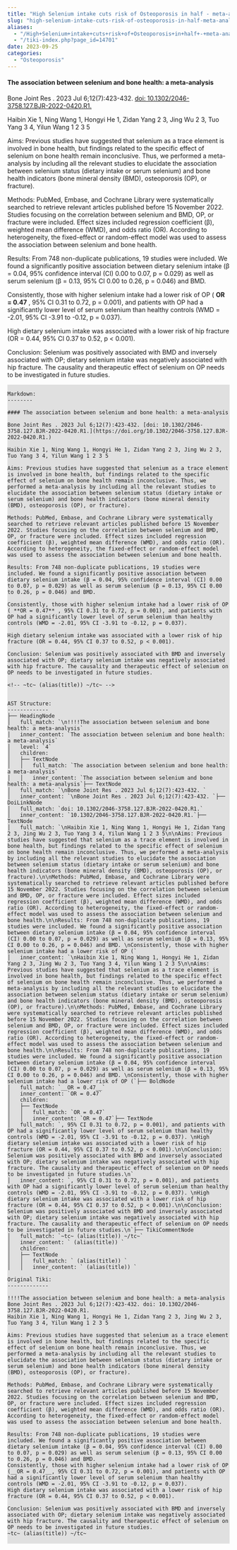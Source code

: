 ```yaml
---
title: "High Selenium intake cuts risk of Osteoporosis in half - meta-analysis"
slug: "high-selenium-intake-cuts-risk-of-osteoporosis-in-half-meta-analysis"
aliases:
  - "/High+Selenium+intake+cuts+risk+of+Osteoporosis+in+half+-+meta-analysis+-+July+2023"
  - "/tiki-index.php?page_id=14701"
date: 2023-09-25
categories:
  - "Osteoporosis"
---
```




#### The association between selenium and bone health: a meta-analysis

Bone Joint Res . 2023 Jul 6;12(7):423-432. [doi: 10.1302/2046-3758.127.BJR-2022-0420.R1.](https://doi.org/10.1302/2046-3758.127.BJR-2022-0420.R1.)

Haibin Xie 1, Ning Wang 1, Hongyi He 1, Zidan Yang 2 3, Jing Wu 2 3, Tuo Yang 3 4, Yilun Wang 1 2 3 5

Aims: Previous studies have suggested that selenium as a trace element is involved in bone health, but findings related to the specific effect of selenium on bone health remain inconclusive. Thus, we performed a meta-analysis by including all the relevant studies to elucidate the association between selenium status (dietary intake or serum selenium) and bone health indicators (bone mineral density (BMD), osteoporosis (OP), or fracture).

Methods: PubMed, Embase, and Cochrane Library were systematically searched to retrieve relevant articles published before 15 November 2022. Studies focusing on the correlation between selenium and BMD, OP, or fracture were included. Effect sizes included regression coefficient (β), weighted mean difference (WMD), and odds ratio (OR). According to heterogeneity, the fixed-effect or random-effect model was used to assess the association between selenium and bone health.

Results: From 748 non-duplicate publications, 19 studies were included. We found a significantly positive association between dietary selenium intake (β = 0.04, 95% confidence interval (CI) 0.00 to 0.07, p = 0.029) as well as serum selenium (β = 0.13, 95% CI 0.00 to 0.26, p = 0.046) and BMD. 

Consistently, those with higher selenium intake had a lower risk of OP ( **OR = 0.47** , 95% CI 0.31 to 0.72, p = 0.001), and patients with OP had a significantly lower level of serum selenium than healthy controls (WMD = -2.01, 95% CI -3.91 to -0.12, p = 0.037). 

High dietary selenium intake was associated with a lower risk of hip fracture (OR = 0.44, 95% CI 0.37 to 0.52, p < 0.001).

Conclusion: Selenium was positively associated with BMD and inversely associated with OP; dietary selenium intake was negatively associated with hip fracture. The causality and therapeutic effect of selenium on OP needs to be investigated in future studies.

<!-- ~tc~ (alias(title)) ~/tc~ -->


<pre style="background-color: #e0e0e0;">
<code class="language-text">
Markdown:
--------

#### The association between selenium and bone health: a meta-analysis

Bone Joint Res . 2023 Jul 6;12(7):423-432. [doi: 10.1302/2046-3758.127.BJR-2022-0420.R1.](https://doi.org/10.1302/2046-3758.127.BJR-2022-0420.R1.)

Haibin Xie 1, Ning Wang 1, Hongyi He 1, Zidan Yang 2 3, Jing Wu 2 3, Tuo Yang 3 4, Yilun Wang 1 2 3 5

Aims: Previous studies have suggested that selenium as a trace element is involved in bone health, but findings related to the specific effect of selenium on bone health remain inconclusive. Thus, we performed a meta-analysis by including all the relevant studies to elucidate the association between selenium status (dietary intake or serum selenium) and bone health indicators (bone mineral density (BMD), osteoporosis (OP), or fracture).

Methods: PubMed, Embase, and Cochrane Library were systematically searched to retrieve relevant articles published before 15 November 2022. Studies focusing on the correlation between selenium and BMD, OP, or fracture were included. Effect sizes included regression coefficient (β), weighted mean difference (WMD), and odds ratio (OR). According to heterogeneity, the fixed-effect or random-effect model was used to assess the association between selenium and bone health.

Results: From 748 non-duplicate publications, 19 studies were included. We found a significantly positive association between dietary selenium intake (β = 0.04, 95% confidence interval (CI) 0.00 to 0.07, p = 0.029) as well as serum selenium (β = 0.13, 95% CI 0.00 to 0.26, p = 0.046) and BMD. 

Consistently, those with higher selenium intake had a lower risk of OP ( **OR = 0.47** , 95% CI 0.31 to 0.72, p = 0.001), and patients with OP had a significantly lower level of serum selenium than healthy controls (WMD = -2.01, 95% CI -3.91 to -0.12, p = 0.037). 

High dietary selenium intake was associated with a lower risk of hip fracture (OR = 0.44, 95% CI 0.37 to 0.52, p &lt; 0.001).

Conclusion: Selenium was positively associated with BMD and inversely associated with OP; dietary selenium intake was negatively associated with hip fracture. The causality and therapeutic effect of selenium on OP needs to be investigated in future studies.

&lt;!-- ~tc~ (alias(title)) ~/tc~ --&gt;


AST Structure:
-------------
├── HeadingNode
│   full_match: `\n!!!!The association between selenium and bone health: a meta-analysis`
│   inner_content: `The association between selenium and bone health: a meta-analysis`
│   level: `4`
│   children:
│   ├── TextNode
│   │   full_match: `The association between selenium and bone health: a meta-analysis`
│   │   inner_content: `The association between selenium and bone health: a meta-analysis`├── TextNode
│   full_match: `\nBone Joint Res . 2023 Jul 6;12(7):423-432. `
│   inner_content: `\nBone Joint Res . 2023 Jul 6;12(7):423-432. `├── DoiLinkNode
│   full_match: `doi: 10.1302/2046-3758.127.BJR-2022-0420.R1.`
│   inner_content: `10.1302/2046-3758.127.BJR-2022-0420.R1.`├── TextNode
│   full_match: `\nHaibin Xie 1, Ning Wang 1, Hongyi He 1, Zidan Yang 2 3, Jing Wu 2 3, Tuo Yang 3 4, Yilun Wang 1 2 3 5\n\nAims: Previous studies have suggested that selenium as a trace element is involved in bone health, but findings related to the specific effect of selenium on bone health remain inconclusive. Thus, we performed a meta-analysis by including all the relevant studies to elucidate the association between selenium status (dietary intake or serum selenium) and bone health indicators (bone mineral density (BMD), osteoporosis (OP), or fracture).\n\nMethods: PubMed, Embase, and Cochrane Library were systematically searched to retrieve relevant articles published before 15 November 2022. Studies focusing on the correlation between selenium and BMD, OP, or fracture were included. Effect sizes included regression coefficient (β), weighted mean difference (WMD), and odds ratio (OR). According to heterogeneity, the fixed-effect or random-effect model was used to assess the association between selenium and bone health.\n\nResults: From 748 non-duplicate publications, 19 studies were included. We found a significantly positive association between dietary selenium intake (β = 0.04, 95% confidence interval (CI) 0.00 to 0.07, p = 0.029) as well as serum selenium (β = 0.13, 95% CI 0.00 to 0.26, p = 0.046) and BMD. \nConsistently, those with higher selenium intake had a lower risk of OP (`
│   inner_content: `\nHaibin Xie 1, Ning Wang 1, Hongyi He 1, Zidan Yang 2 3, Jing Wu 2 3, Tuo Yang 3 4, Yilun Wang 1 2 3 5\n\nAims: Previous studies have suggested that selenium as a trace element is involved in bone health, but findings related to the specific effect of selenium on bone health remain inconclusive. Thus, we performed a meta-analysis by including all the relevant studies to elucidate the association between selenium status (dietary intake or serum selenium) and bone health indicators (bone mineral density (BMD), osteoporosis (OP), or fracture).\n\nMethods: PubMed, Embase, and Cochrane Library were systematically searched to retrieve relevant articles published before 15 November 2022. Studies focusing on the correlation between selenium and BMD, OP, or fracture were included. Effect sizes included regression coefficient (β), weighted mean difference (WMD), and odds ratio (OR). According to heterogeneity, the fixed-effect or random-effect model was used to assess the association between selenium and bone health.\n\nResults: From 748 non-duplicate publications, 19 studies were included. We found a significantly positive association between dietary selenium intake (β = 0.04, 95% confidence interval (CI) 0.00 to 0.07, p = 0.029) as well as serum selenium (β = 0.13, 95% CI 0.00 to 0.26, p = 0.046) and BMD. \nConsistently, those with higher selenium intake had a lower risk of OP (`├── BoldNode
│   full_match: `__OR = 0.47__`
│   inner_content: `OR = 0.47`
│   children:
│   ├── TextNode
│   │   full_match: `OR = 0.47`
│   │   inner_content: `OR = 0.47`├── TextNode
│   full_match: `, 95% CI 0.31 to 0.72, p = 0.001), and patients with OP had a significantly lower level of serum selenium than healthy controls (WMD = -2.01, 95% CI -3.91 to -0.12, p = 0.037). \nHigh dietary selenium intake was associated with a lower risk of hip fracture (OR = 0.44, 95% CI 0.37 to 0.52, p &lt; 0.001).\n\nConclusion: Selenium was positively associated with BMD and inversely associated with OP; dietary selenium intake was negatively associated with hip fracture. The causality and therapeutic effect of selenium on OP needs to be investigated in future studies.\n`
│   inner_content: `, 95% CI 0.31 to 0.72, p = 0.001), and patients with OP had a significantly lower level of serum selenium than healthy controls (WMD = -2.01, 95% CI -3.91 to -0.12, p = 0.037). \nHigh dietary selenium intake was associated with a lower risk of hip fracture (OR = 0.44, 95% CI 0.37 to 0.52, p &lt; 0.001).\n\nConclusion: Selenium was positively associated with BMD and inversely associated with OP; dietary selenium intake was negatively associated with hip fracture. The causality and therapeutic effect of selenium on OP needs to be investigated in future studies.\n`├── TikiCommentNode
│   full_match: `~tc~ (alias(title)) ~/tc~`
│   inner_content: ` (alias(title)) `
│   children:
│   ├── TextNode
│   │   full_match: ` (alias(title)) `
│   │   inner_content: ` (alias(title)) `

Original Tiki:
-------------

!!!!The association between selenium and bone health: a meta-analysis
Bone Joint Res . 2023 Jul 6;12(7):423-432. doi: 10.1302/2046-3758.127.BJR-2022-0420.R1.
Haibin Xie 1, Ning Wang 1, Hongyi He 1, Zidan Yang 2 3, Jing Wu 2 3, Tuo Yang 3 4, Yilun Wang 1 2 3 5

Aims: Previous studies have suggested that selenium as a trace element is involved in bone health, but findings related to the specific effect of selenium on bone health remain inconclusive. Thus, we performed a meta-analysis by including all the relevant studies to elucidate the association between selenium status (dietary intake or serum selenium) and bone health indicators (bone mineral density (BMD), osteoporosis (OP), or fracture).

Methods: PubMed, Embase, and Cochrane Library were systematically searched to retrieve relevant articles published before 15 November 2022. Studies focusing on the correlation between selenium and BMD, OP, or fracture were included. Effect sizes included regression coefficient (β), weighted mean difference (WMD), and odds ratio (OR). According to heterogeneity, the fixed-effect or random-effect model was used to assess the association between selenium and bone health.

Results: From 748 non-duplicate publications, 19 studies were included. We found a significantly positive association between dietary selenium intake (β = 0.04, 95% confidence interval (CI) 0.00 to 0.07, p = 0.029) as well as serum selenium (β = 0.13, 95% CI 0.00 to 0.26, p = 0.046) and BMD. 
Consistently, those with higher selenium intake had a lower risk of OP (__OR = 0.47__, 95% CI 0.31 to 0.72, p = 0.001), and patients with OP had a significantly lower level of serum selenium than healthy controls (WMD = -2.01, 95% CI -3.91 to -0.12, p = 0.037). 
High dietary selenium intake was associated with a lower risk of hip fracture (OR = 0.44, 95% CI 0.37 to 0.52, p &lt; 0.001).

Conclusion: Selenium was positively associated with BMD and inversely associated with OP; dietary selenium intake was negatively associated with hip fracture. The causality and therapeutic effect of selenium on OP needs to be investigated in future studies.
~tc~ (alias(title)) ~/tc~
</code>
</pre>
